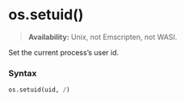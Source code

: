 # os.setuid()

> **Availability:** Unix, not Emscripten, not WASI.

Set the current process’s user id.

### Syntax

```python
os.setuid(uid, /)
```